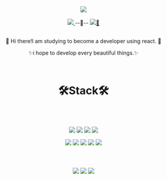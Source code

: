 <div align= center>
  <img src="https://capsule-render.vercel.app/api?type=waving&color=auto&height=300&section=header&text=MinGuk🚴‍♂💨💨&fontSize=90" />
  <br>
  <br>
  <a href="mailto:minkuk90@gmail.com" target="_top">
    <img src= "https://img.shields.io/badge/minkuk90@gmail.com-D14836?style=for-the-badge&logo=gmail&logoColor=white"/>
  </a>
  <span>--🤖--</span>
  <a  href="https://velog.io/@minkuk90">
   <img src= "https://img.shields.io/badge/Velog-TIL-green"/>📃
  </a>
  <br>
  <br>
  <p>👋  Hi there!I am studying to become a developer using react. 🚀</p>
  <p>✨i hope to develop every beautiful things.✨</p>
  </br>
  <h1>🛠Stack🛠</h1>
  <br>
  <br>
  <p>
    <img src= "https://img.shields.io/badge/html5-%23E34F26.svg?style=for-the-badge&logo=html5&logoColor=white"/>
    <img src= "https://img.shields.io/badge/css3-%231572B6.svg?style=for-the-badge&logo=css3&logoColor=white"/>
    <img src= "https://img.shields.io/badge/styled--components-DB7093?style=for-the-badge&logo=styled-components&logoColor=white"/>
    <img src= "https://img.shields.io/badge/javascript-%23323330.svg?style=for-the-badge&logo=javascript&logoColor=%23F7DF1E"/>
  </p>

  <p>
    <img src= "https://img.shields.io/badge/react-%2320232a.svg?style=for-the-badge&logo=react&logoColor=%2361DAFB"/>
    <img src= "https://img.shields.io/badge/redux-%23593d88.svg?style=for-the-badge&logo=redux&logoColor=white"/>
    <img src= "https://img.shields.io/badge/AWS-%23FF9900.svg?style=for-the-badge&logo=amazon-aws&logoColor=white"/>
    <img src= "https://img.shields.io/badge/firebase-%23039BE5.svg?style=for-the-badge&logo=firebase"/>
    <img src= "https://img.shields.io/badge/c-%2300599C.svg?style=for-the-badge&logo=c&logoColor=white"/>
  </p>
  
  <h1></h1>
  <br>
  <img src= "https://img.shields.io/badge/github-%23121011.svg?style=for-the-badge&logo=github&logoColor=white"/>
  <img src= "https://img.shields.io/badge/Slack-4A154B?style=for-the-badge&logo=slack&logoColor=white"/>
  <img src= "https://img.shields.io/badge/Zoom-2D8CFF?style=for-the-badge&logo=zoom&logoColor=white"/>
</div>
